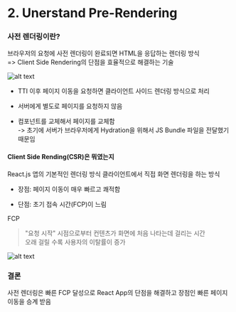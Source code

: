 # 2. Unerstand Pre-Rendering

### 사전 렌더링이란?
브라우저의 요청에 사전 렌더링이 완료되면 HTML을 응답하는 렌더링 방식<br />
=> Client Side Rendering의 단점을 효율적으로 해결하는 기술

![alt text](https://blog.kakaocdn.net/dn/QiWhJ/btsJn81PoOX/UCaX7TU5g9PPLKVT2St1D0/img.jpg)

- TTI 이후 페이지 이동을 요청하면 클라이언트 사이드 렌더링 방식으로 처리

- 서버에게 별도로 페이지를 요청하지 않음

- 컴포넌트를 교체해서 페이지를 교체함 <br>
-> 초기에 서버가 브라우저에게 Hydration을 위해서 JS Bundle 파일을 전달했기 때문임
#### Client Side Rending(CSR)은 뭐였는지
React.js 앱의 기본적인 렌더링 방식
클라이언트에서 직접 화면 렌더링을 하는 방식

- 장점: 페이지 이동이 매우 빠르고 쾌적함

- 단점: 초기 접속 시간(FCP)이 느림

FCP
> "요청 시작" 시점으로부터 컨텐츠가 화면에 처음 나타는데 걸리는 시간<br>
오래 걸릴 수록 사용자의 이탈률이 증가

![alt text](https://blog.kakaocdn.net/dn/cTzYg2/btsJpfyQt12/sSphn7Z2vi4WpzY3h9ihT0/img.png)


### 결론
사전 렌더링은 빠른 FCP 달성으로 React App의 단점을 해결하고 장점인 빠른 페이지 이동을 승계 받음